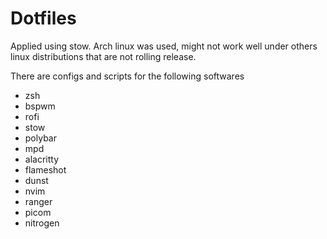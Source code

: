 # Dotfiles
Applied using stow.
Arch linux was used, might not work well under others linux distributions that are not rolling release.

There are configs and scripts for the following softwares
- zsh
- bspwm
- rofi 
- stow
- polybar
- mpd 
- alacritty
- flameshot
- dunst
- nvim
- ranger
- picom
- nitrogen
